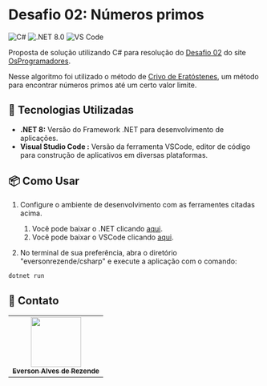 # Desafio 02: Números primos

![C#](https://img.shields.io/badge/C%23-512BD4?style=flat&logo=csharp&logoColor=white) ![.NET 8.0](https://img.shields.io/badge/.NET-v8.0-blue?logo=dotnet) ![VS Code](https://img.shields.io/badge/VScode-007ACC?style=flat&logo=visualstudiocode&logoColor=white)

Proposta de solução utilizando C# para resolução do [Desafio 02](https://osprogramadores.com/desafios/d02/) do site [OsProgramadores](https://osprogramadores.com/).

Nesse algoritmo foi utilizado o método de [Crivo de Eratóstenes](https://pt.wikipedia.org/wiki/Crivo_de_Erat%C3%B3stenes), um método para encontrar números primos até um certo valor limite.

## 💫 Tecnologias Utilizadas

- **.NET 8:** Versão do Framework .NET para desenvolvimento de aplicações.
- **Visual Studio Code :** Versão da ferramenta VSCode, editor de código para construção de aplicativos em diversas plataformas.

## 📦 Como Usar

1. Configure o ambiente de desenvolvimento com as ferramentes citadas acima.

   1. Você pode baixar o .NET clicando [aqui](https://dotnet.microsoft.com/en-us/download).
   2. Você pode baixar o VSCode clicando [aqui](https://code.visualstudio.com/Download).

2. No terminal de sua preferência, abra o diretório "eversonrezende/csharp" e execute a aplicação com o comando:

```cmd
dotnet run
```

## 🤝 Contato

<table>
  <tr>
    <td align="center"><a href="https://github.com/eversonrezende"><img src="https://avatars.githubusercontent.com/eversonrezende" width="100px;" alt=""/><br /><sub><b>Everson Alves de Rezende</b></sub></a><br /></td>
  </tr>
</table>
